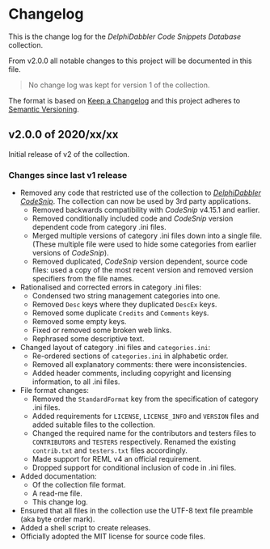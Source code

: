 # Changelog

This is the change log for the _DelphiDabbler Code Snippets Database_ collection.

From v2.0.0 all notable changes to this project will be documented in this file.

> No change log was kept for version 1 of the collection.

The format is based on [Keep a Changelog](https://keepachangelog.com/en/1.0.0/) and this project adheres to [Semantic Versioning](https://semver.org/spec/v2.0.0.html).

## v2.0.0 of 2020/xx/xx

Initial release of v2 of the collection.

### Changes since last v1 release

* Removed any code that restricted use of the collection to _[DelphiDabbler CodeSnip](https://github.com/delphidabbler/codesnip)_. The collection can now be used by 3rd party applications.
    * Removed backwards compatibility with _CodeSnip_ v4.15.1 and earlier.
    * Removed conditionally included code and _CodeSnip_ version dependent code from category .ini files.
    * Merged multiple versions of category .ini files down into a single file. (These multiple file were used to hide some categories from earlier versions of _CodeSnip_).
    * Removed duplicated, _CodeSnip_ version dependent, source code files: used a copy of the most recent version and removed version specifiers from the file names.
* Rationalised and corrected errors in category .ini files:
    * Condensed two string management categories into one.
    * Removed `Desc` keys where they duplicated `DescEx` keys.
    * Removed some duplicate `Credits` and `Comments` keys.
    * Removed some empty keys.
    * Fixed or removed some broken web links.
    * Rephrased some descriptive text.
* Changed layout of category .ini files and `categories.ini`:
    * Re-ordered sections of `categories.ini` in alphabetic order.
    * Removed all explanatory comments: there were inconsistencies.
    * Added header comments, including copyright and licensing information, to all .ini files.
* File format changes:
    * Removed the `StandardFormat` key from the specification of category .ini files.
    * Added requirements for `LICENSE`, `LICENSE_INFO` and `VERSION` files and added suitable files to the collection.
    * Changed the required name for the contributors and testers files to `CONTRIBUTORS` and `TESTERS` respectively. Renamed the existing `contrib.txt` and `testers.txt` files accordingly.
    * Made support for REML v4 an official requirement.
    * Dropped support for conditional inclusion of code in .ini files.
* Added documentation:
    * Of the collection file format.
    * A read-me file.
    * This change log.
* Ensured that all files in the collection use the UTF-8 text file preamble (aka byte order mark).
* Added a shell script to create releases.
* Officially adopted the MIT license for source code files.
